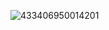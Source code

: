 ![433406950014201](https://github.com/ottohellwig/ottohellwig/assets/105997582/66d6c39f-f140-4b07-b4f2-d82e77fd7934)

